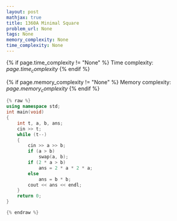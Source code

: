 ```yaml
---
layout: post
mathjax: true
title: 1360A Minimal Square
problem_url: None
tags: None
memory_complexity: None
time_complexity: None
---
```




{% if page.time_complexity != "None" %}
Time complexity: ${{ page.time_complexity }}$
{% endif %}

{% if page.memory_complexity != "None" %}
Memory complexity: ${{ page.memory_complexity }}$
{% endif %}

```cpp
{% raw %}
using namespace std;
int main(void)
{
    int t, a, b, ans;
    cin >> t;
    while (t--)
    {
        cin >> a >> b;
        if (a > b)
            swap(a, b);
        if (2 * a > b)
            ans = 2 * a * 2 * a;
        else
            ans = b * b;
        cout << ans << endl;
    }
    return 0;
}

{% endraw %}
```